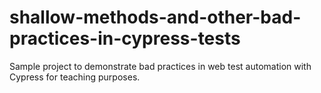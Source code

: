 # shallow-methods-and-other-bad-practices-in-cypress-tests

Sample project to demonstrate bad practices in web test automation with Cypress for teaching purposes.
